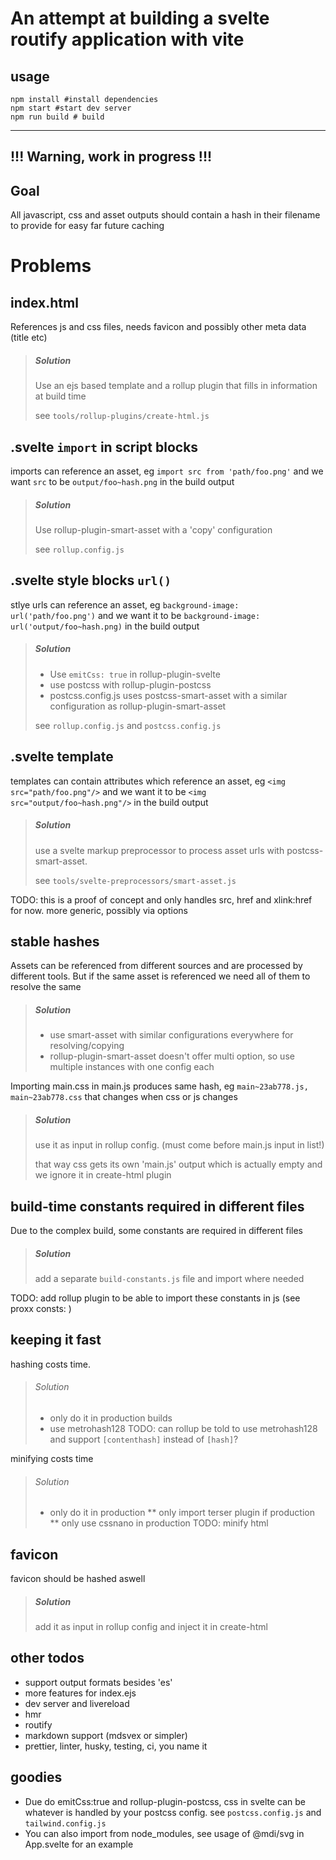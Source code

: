 # An attempt at building a svelte routify application with vite

## usage

```shell script
npm install #install dependencies
npm start #start dev server
npm run build # build

```

---

## !!! Warning, work in progress !!!

## Goal

All javascript, css and asset outputs should contain a hash in their filename to provide for easy far future caching

# Problems

## index.html

References js and css files, needs favicon and possibly other meta data (title etc)

> ##### Solution
>
> Use an ejs based template and a rollup plugin that fills in information at build time
>
> see `tools/rollup-plugins/create-html.js`

## .svelte `import` in script blocks

imports can reference an asset, eg `import src from 'path/foo.png'`
and we want `src` to be `output/foo~hash.png` in the build output

> ##### Solution
>
> Use rollup-plugin-smart-asset with a 'copy' configuration
>
> see `rollup.config.js`

## .svelte style blocks `url()`

stlye urls can reference an asset, eg `background-image: url('path/foo.png')`
and we want it to be `background-image: url('output/foo~hash.png)` in the build output

> ##### Solution
>
> - Use `emitCss: true` in rollup-plugin-svelte
> - use postcss with rollup-plugin-postcss
> - postcss.config.js uses postcss-smart-asset with a similar configuration as rollup-plugin-smart-asset
>
> see `rollup.config.js` and `postcss.config.js`

## .svelte template

templates can contain attributes which reference an asset, eg `<img src="path/foo.png"/>`
and we want it to be `<img src="output/foo~hash.png"/>` in the build output

> ##### Solution
>
> use a svelte markup preprocessor to process asset urls with postcss-smart-asset.
>
> see `tools/svelte-preprocessors/smart-asset.js`

TODO: this is a proof of concept and only handles src, href and xlink:href for now. more generic, possibly via options

## stable hashes

Assets can be referenced from different sources and are processed by different tools.
But if the same asset is referenced we need all of them to resolve the same

> ##### Solution
>
> - use smart-asset with similar configurations everywhere for resolving/copying
> - rollup-plugin-smart-asset doesn't offer multi option, so use multiple instances with one config each

Importing main.css in main.js produces same hash, eg `main~23ab778.js, main~23ab778.css` that changes when css or js changes

> ##### Solution
>
> use it as input in rollup config. (must come before main.js input in list!)
>
> that way css gets its own 'main.js' output which is actually empty and we ignore it in create-html plugin

## build-time constants required in different files

Due to the complex build, some constants are required in different files

> ##### Solution
>
> add a separate `build-constants.js` file and import where needed

TODO: add rollup plugin to be able to import these constants in js (see proxx consts: )

## keeping it fast

hashing costs time.

> ###### Solution
>
> - only do it in production builds
> - use metrohash128
>   TODO: can rollup be told to use metrohash128 and support `[contenthash]` instead of `[hash]`?

minifying costs time

> ###### Solution
>
> - only do it in production
>   ** only import terser plugin if production
>   ** only use cssnano in production
>   TODO: minify html

## favicon

favicon should be hashed aswell

> ##### Solution
>
> add it as input in rollup config and inject it in create-html

## other todos

- support output formats besides 'es'
- more features for index.ejs
- dev server and livereload
- hmr
- routify
- markdown support (mdsvex or simpler)
- prettier, linter, husky, testing, ci, you name it

## goodies

- Due do emitCss:true and rollup-plugin-postcss, css in svelte can be whatever is handled by your postcss config.
  see `postcss.config.js` and `tailwind.config.js`
- You can also import from node_modules, see usage of @mdi/svg in App.svelte for an example
